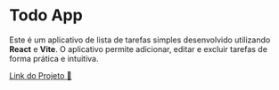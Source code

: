 # Todo App

Este é um aplicativo de lista de tarefas simples desenvolvido utilizando **React** e **Vite**. O aplicativo permite adicionar, editar e excluir tarefas de forma prática e intuitiva.

[Link do Projeto :rocket:](https://todo-app-kohl-gamma.vercel.app)
